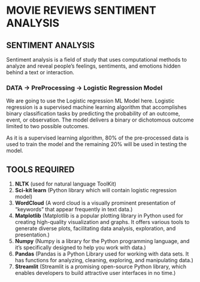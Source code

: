 # MOVIE REVIEWS SENTIMENT ANALYSIS

## SENTIMENT ANALYSIS

Sentiment analysis is a field of study that uses computational methods to analyze and reveal people’s feelings, sentiments, and emotions hidden behind a text or interaction.

### DATA -> PreProcessing -> Logistic Regression Model

We are going to use the Logistic regression ML Model here.
Logistic regression is a supervised machine learning algorithm that accomplishes binary classification tasks by predicting the probability of an outcome, event, or observation. The model delivers a binary or dichotomous outcome limited to two possible outcomes.

As it is a supervised learning algorithm, 80% of the pre-processed data is used to train the model and the remaining 20% will be used in testing the model.

## TOOLS REQUIRED

1. **NLTK** (used for natural language ToolKit)
2. **Sci-kit learn** (Python library which will contain logistic regression model)
3. **WordCloud** (A word cloud is a visually prominent presentation of “keywords” that appear frequently in text data.)
4. **Matplotlib** (Matplotlib is a popular plotting library in Python used for creating high-quality visualization and graphs. It offers various tools to generate diverse plots, facilitating data analysis, exploration, and presentation.)
5. **Numpy** (Numpy is a library for the Python programming language, and it’s specifically designed to help you work with data.)
6. **Pandas** (Pandas is a Python Library used for working with data sets. It has functions for analyzing, cleaning, exploring, and manipulating data.)
7. **Streamlit** (Streamlit is a promising open-source Python library, which enables developers to build attractive user interfaces in no time.)
